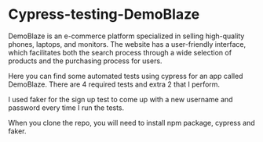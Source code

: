# Cypress-testing-DemoBlaze

DemoBlaze is an e-commerce platform specialized in selling high-quality phones, laptops, and monitors. The website has a user-friendly interface, which facilitates both the search process through a wide selection of products and the purchasing process for users.

Here you can find some automated tests using cypress for an app called DemoBlaze.
There are 4 required tests and extra 2 that I perform.

I used faker for the sign up test to come up with a new username and password every time I run the tests.

When you clone the repo, you will need to install npm package, cypress and faker.


